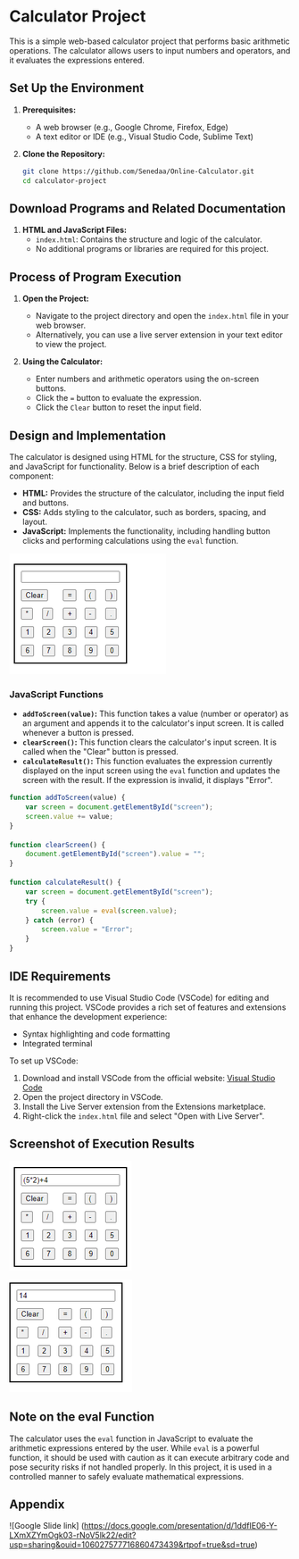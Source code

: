 # Calculator Project

This is a simple web-based calculator project that performs basic arithmetic operations. The calculator allows users to input numbers and operators, and it evaluates the expressions entered.

## Set Up the Environment

1. **Prerequisites:**
    - A web browser (e.g., Google Chrome, Firefox, Edge)
    - A text editor or IDE (e.g., Visual Studio Code, Sublime Text)

2. **Clone the Repository:**
    ```sh
    git clone https://github.com/Senedaa/Online-Calculator.git
    cd calculator-project
    ```

## Download Programs and Related Documentation

1. **HTML and JavaScript Files:**
    - `index.html`: Contains the structure and logic of the calculator.
    - No additional programs or libraries are required for this project.

## Process of Program Execution

1. **Open the Project:**
    - Navigate to the project directory and open the `index.html` file in your web browser.
    - Alternatively, you can use a live server extension in your text editor to view the project.

2. **Using the Calculator:**
    - Enter numbers and arithmetic operators using the on-screen buttons.
    - Click the `=` button to evaluate the expression.
    - Click the `Clear` button to reset the input field.

## Design and Implementation

The calculator is designed using HTML for the structure, CSS for styling, and JavaScript for functionality. Below is a brief description of each component:

- **HTML:** Provides the structure of the calculator, including the input field and buttons.
- **CSS:** Adds styling to the calculator, such as borders, spacing, and layout.
- **JavaScript:** Implements the functionality, including handling button clicks and performing calculations using the `eval` function.

![Calculator Design](https://raw.githubusercontent.com/Senedaa/Online-Calculator/main/images/design.png)



### JavaScript Functions

- **`addToScreen(value)`:** This function takes a value (number or operator) as an argument and appends it to the calculator's input screen. It is called whenever a button is pressed.
- **`clearScreen()`:** This function clears the calculator's input screen. It is called when the "Clear" button is pressed.
- **`calculateResult()`:** This function evaluates the expression currently displayed on the input screen using the `eval` function and updates the screen with the result. If the expression is invalid, it displays "Error".

```javascript
function addToScreen(value) {
    var screen = document.getElementById("screen");
    screen.value += value;
}

function clearScreen() {
    document.getElementById("screen").value = "";
}

function calculateResult() {
    var screen = document.getElementById("screen");
    try {
        screen.value = eval(screen.value);
    } catch (error) {
        screen.value = "Error";
    }
}
```

## IDE Requirements

It is recommended to use Visual Studio Code (VSCode) for editing and running this project. VSCode provides a rich set of features and extensions that enhance the development experience:

- Syntax highlighting and code formatting
- Integrated terminal

To set up VSCode:

1. Download and install VSCode from the official website: [Visual Studio Code](https://code.visualstudio.com/)
2. Open the project directory in VSCode.
3. Install the Live Server extension from the Extensions marketplace.
4. Right-click the `index.html` file and select "Open with Live Server".

## Screenshot of Execution Results

![Calculator Screenshot 1](https://raw.githubusercontent.com/Senedaa/Online-Calculator/main/images/image1_result.png)

![Calculator Screenshot 2](https://raw.githubusercontent.com/Senedaa/Online-Calculator/main/images/image2_result.png)

## Note on the eval Function

The calculator uses the `eval` function in JavaScript to evaluate the arithmetic expressions entered by the user. While `eval` is a powerful function, it should be used with caution as it can execute arbitrary code and pose security risks if not handled properly. In this project, it is used in a controlled manner to safely evaluate mathematical expressions.

## Appendix
![Google Slide link] (https://docs.google.com/presentation/d/1ddfIE06-Y-LXmXZYmOgk03-rNoV5lk22/edit?usp=sharing&ouid=106027577716860473439&rtpof=true&sd=true)


